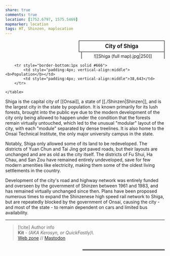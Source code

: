 ```yaml
---  
share: true  
comments: true  
location: [1752.6797, 1575.5469]  
mapmarker: location  
tags: HT, Shinzen, maplocation  
---  
```

<div>  
  <span style="float:right; width:260px; margin-left:14px; border:2px solid #666; line-height:1.5; font-size:larger; font-weight:bold; text-align:center; padding:4px">City of Shiga</span>  
  </div>  
  
  <span style="float:right; clear:right; width:260px; margin-left:14px; border-left:2px solid #666; border-right:2px solid #666; border-collapse:collapse; text-align:center; padding-top:4px">![[Shiga (full map).jpg|250]]</span>  
  
  <div class="" style="float:right; clear:right">  
    <table class="" style="float:right; clear:right; width:260px; margin-left:14px; margin-bottom:7px; border:2px solid #666; border-collapse:collapse; line-height:1.5; font-size:small">  
		  
		<tr style="border-bottom:1px solid #666">  
			<td style="padding:4px; vertical-align:middle"><b>Population</b></td>  
			<td style="padding:4px; vertical-align:middle">38,643</td>  
		</tr>  
			  
    </table>  
  </div>  
  
Shiga is the capital city of [[Onsai]], a state of [[./Shinzen|Shinzen]], and is the largest city in the state by population. It is known primarily for its lush forests, brought into the public eye due to the modern development of the city only being allowed to happen under the condition that the forests remain virtually untouched, which led to the unusual "modular" layout of the city, with each "module" separated by dense treelines. It is also home to the Onsai Technical Institute, the only major university campus in the state.  
  
Notably, Shiga only allowed some of its land to be redeveloped. The districts of Yuan Chun and Tai Jing got paved roads, but their layouts are unchanged and are as old as the city itself. The districts of Fu Shui, Ha Chau, and San Zou have remained entirely undeveloped, save for few modern amenities like electricity, making them some of the oldest living settlements in the country.  
  
Development of the city's road and highway network was entirely funded and overseen by the government of Shinzen between 1961 and 1983, and has remained virtually unchanged since then. Plans have been proposed numerous times to expand the Shinzenese high speed rail network to Shiga, but are repeatedly blocked by the government of Onsai, causing the city - and most of the state - to remain dependent on cars and limited bus availability.  
  
-----  
> [!cite] Author info  
> **Kit** - *(AKA Kerosyn, or QuickFastly)*\  
> [Web zone](https://kitabe.link) // [Mastodon](https://social.tripulse.net/@kit)